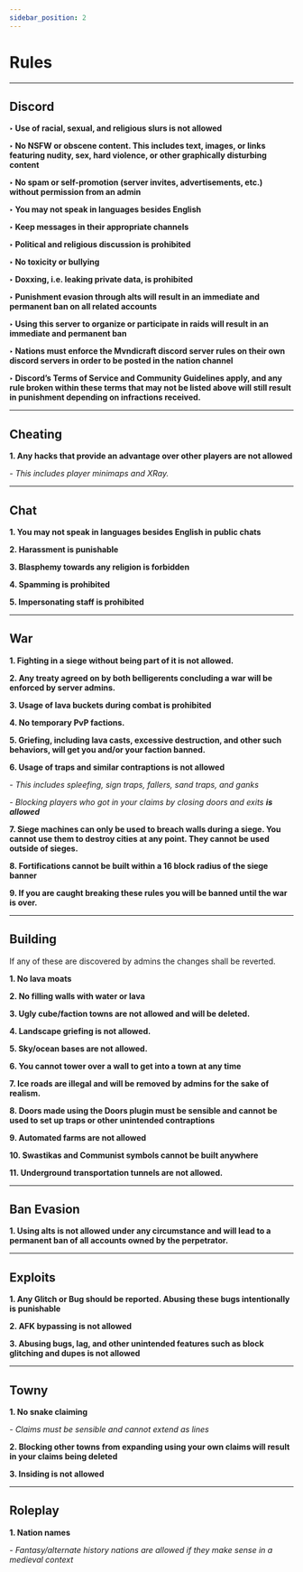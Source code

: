 ```yaml
---
sidebar_position: 2
---
```


# Rules

-----------
**Discord**
-----------
**‣ Use of racial, sexual, and religious slurs is not allowed**

**‣ No NSFW or obscene content. This includes text, images, or links featuring nudity, sex, hard violence, or other graphically disturbing content**

**‣ No spam or self-promotion (server invites, advertisements, etc.) without permission from an admin**

**‣ You may not speak in languages besides English**

**‣ Keep messages in their appropriate channels**

**‣ Political and religious discussion is prohibited**

**‣ No toxicity or bullying**

**‣ Doxxing, i.e. leaking private data, is prohibited**

**‣ Punishment evasion through alts will result in an immediate and permanent ban on all related accounts**

**‣ Using this server to organize or participate in raids will result in an immediate and permanent ban**

**‣ Nations must enforce the Mvndicraft discord server rules on their own discord servers in order to be posted in the nation channel**

**‣ Discord’s Terms of Service and Community Guidelines apply, and any rule broken within these terms that may not be listed above will still result in punishment depending on infractions received.**

------------
**Cheating**
------------
**1. Any hacks that provide an advantage over other players are not allowed**

_- This includes player minimaps and XRay._


--------
**Chat**
--------
**1. You may not speak in languages besides English in public chats**

**2. Harassment is punishable**

**3. Blasphemy towards any religion is forbidden**

**4. Spamming is prohibited**

**5. Impersonating staff is prohibited**

-------
**War**
-------
**1. Fighting in a siege without being part of it is not allowed.**


**2. Any treaty agreed on by both belligerents concluding a war will be enforced by server admins.**


**3. Usage of lava buckets during combat is prohibited**


**4. No temporary PvP factions.**


**5. Griefing, including lava casts, excessive destruction, and other such behaviors, will get you and/or your faction banned.**


**6. Usage of traps and similar contraptions is not allowed**

_- This includes spleefing, sign traps, fallers, sand traps, and ganks_

_- Blocking players who got in your claims by closing doors and exits **is allowed**_


**7. Siege machines can only be used to breach walls during a siege. You cannot use them to destroy cities at any point. They cannot be used outside of sieges.**


**8. Fortifications cannot be built within a 16 block radius of the siege banner**


**9. If you are caught breaking these rules you will be banned until the war is over.**

------------
**Building**
------------

If any of these are discovered by admins the changes shall be reverted.

**1. No lava moats**


**2. No filling walls with water or lava**


**3. Ugly cube/faction towns are not allowed and will be deleted.**


**4. Landscape griefing is not allowed.**


**5. Sky/ocean bases are not allowed.**


**6. You cannot tower over a wall to get into a town at any time**


**7. Ice roads are illegal and will be removed by admins for the sake of realism.**


**8. Doors made using the Doors plugin must be sensible and cannot be used to set up traps or other unintended contraptions**


**9. Automated farms are not allowed**


**10. Swastikas and Communist symbols cannot be built anywhere**

**11. Underground transportation tunnels are not allowed.**



---------------
**Ban Evasion**
---------------
**1. Using alts is not allowed under any circumstance and will lead to a permanent ban of all accounts owned by the perpetrator.**

------------
**Exploits**
------------
**1. Any Glitch or Bug should be reported. Abusing these bugs intentionally is punishable**

**2. AFK bypassing is not allowed**

**3. Abusing bugs, lag, and other unintended features such as block glitching and dupes is not allowed**

---------
**Towny**
---------
**1. No snake claiming**

_- Claims must be sensible and cannot extend as lines_

**2. Blocking other towns from expanding using your own claims will result in your claims being deleted**

**3. Insiding is not allowed**

---------
**Roleplay**
---------

**1. Nation names**

_- Fantasy/alternate history nations are allowed if they make sense in a medieval context_

            


